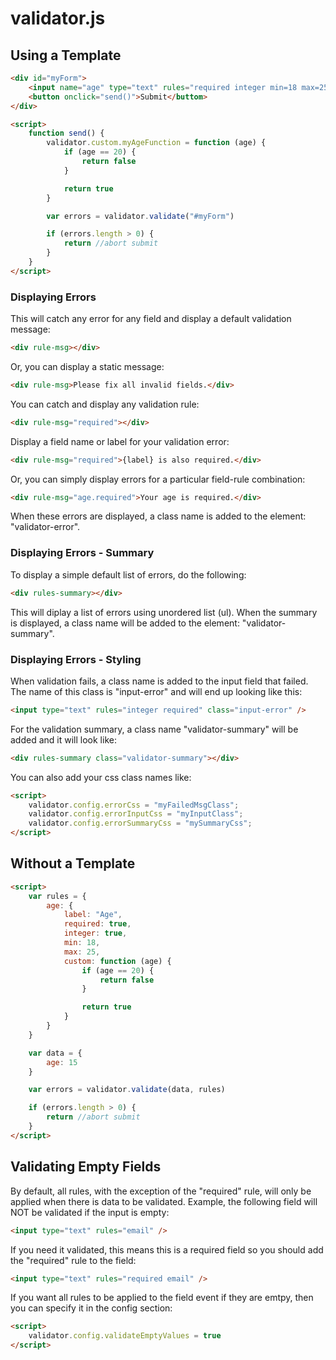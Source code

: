 # validator.js
## Using a Template

```html
<div id="myForm">
    <input name="age" type="text" rules="required integer min=18 max=25 custom=myAgeFunction" rules-label="Age" />
    <button onclick="send()">Submit</buttom>
</div>

<script>
    function send() {
        validator.custom.myAgeFunction = function (age) {
            if (age == 20) {
                return false
            }

            return true
        }

        var errors = validator.validate("#myForm")

        if (errors.length > 0) {
            return //abort submit
        }
    }
</script>
```

### Displaying Errors

This will catch any error for any field and display a default validation message:
```html
<div rule-msg></div>
```

Or, you can display a static message:
```html
<div rule-msg>Please fix all invalid fields.</div>
```

You can catch and display any validation rule:
```html
<div rule-msg="required"></div>
```

Display a field name or label for your validation error:
```html
<div rule-msg="required">{label} is also required.</div>
```

Or, you can simply display errors for a particular field-rule combination:
```html
<div rule-msg="age.required">Your age is required.</div>
```

When these errors are displayed, a class name is added to the element: "validator-error".

### Displaying Errors - Summary

To display a simple default list of errors, do the following:
```html
<div rules-summary></div>
```
This will diplay a list of errors using unordered list (ul). When the summary is displayed, a class name will be added to the element: "validator-summary".

### Displaying Errors - Styling

When validation fails, a class name is added to the input field that failed. The name of this class is "input-error" and will end up looking like this:

```html
<input type="text" rules="integer required" class="input-error" />
```

For the validation summary, a class name "validator-summary" will be added and it will look like:
```html
<div rules-summary class="validator-summary"></div>
```

You can also add your css class names like:

```html
<script>
    validator.config.errorCss = "myFailedMsgClass";
    validator.config.errorInputCss = "myInputClass";
    validator.config.errorSummaryCss = "mySummaryCss";
</script>
```


## Without a Template
```html
<script>
    var rules = {
        age: {
            label: "Age",
            required: true,
            integer: true,
            min: 18,
            max: 25,
            custom: function (age) {
                if (age == 20) {
                    return false
                }

                return true
            }
        }
    }

    var data = {
        age: 15
    }

    var errors = validator.validate(data, rules)

    if (errors.length > 0) {
        return //abort submit
    }
</script>
```

## Validating Empty Fields

By default, all rules, with the exception of the "required" rule, will only be applied when there is data to be validated. Example, the following field will NOT be validated if the input is empty:

```html
<input type="text" rules="email" />
```
If you need it validated, this means this is a required field so you should add the "required" rule to the field:

```html
<input type="text" rules="required email" />
```

If you want all rules to be applied to the field event if they are emtpy, then you can specify it in the config section:

```html
<script>
    validator.config.validateEmptyValues = true
</script>
```
